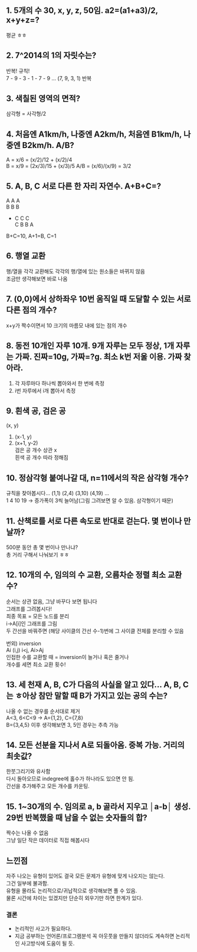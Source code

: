## 1. 5개의 수 30, x, y, z, 50임. a2=(a1+a3)/2, x+y+z=?  
평균 ㅎㅎ

## 2. 7^2014의 1의 자릿수는?  
반복! 규칙!  
7 - 9 - 3 - 1 - 7 - 9 ... (7, 9, 3, 1) 반복

## 3. 색칠된 영역의 면적?  
삼각형 = 사각형/2  

## 4. 처음엔 A1km/h, 나중엔 A2km/h, 처음엔 B1km/h, 나중엔 B2km/h. A/B?  
A = x/6 = (x/2)/12 + (x/2)/4  
B = x/9 = (2x/3)/15 + (x/3)/5
A/B = (x/6)/(x/9) = 3/2  

## 5. A, B, C 서로 다른 한 자리 자연수. A+B+C=?  
  A A A  
  B B B  
+ C C C  
C B B A  
  
B+C=10, A+1=B, C=1  

## 6. 행열 교환  
행/열을 각각 교환해도 각각의 행/열에 있는 원소들은 바뀌지 않음  
조금만 생각해보면 바로 나옴  

## 7. (0,0)에서 상하좌우 10번 움직일 때 도달할 수 있는 서로 다른 점의 개수?  
x+y가 짝수이면서 10 크기의 마름모 내에 있는 점의 개수  

## 8. 동전 10개인 자루 10개. 9개 자루는 모두 정상, 1개 자루는 가짜. 진짜=10g, 가짜=?g. 최소 k번 저울 이용. 가짜 찾아라.
1. 각 자루마다 하나씩 뽑아와서 한 번에 측정    
2. i번 자루에서 i개 뽑아서 측정  

## 9. 흰색 공, 검은 공  
(x, y)  
1. (x-1, y)  
2. (x+1, y-2)  
검은 공 개수 상관 x  
흰색 공 개수 따라 정해짐  

## 10. 정삼각형 붙여나갈 대, n=11에서의 작은 삼각형 개수?  
규칙을 찾아봅시다...
(1,1) (2,4) (3,10) (4,19) ...  
1 4 10 19 → 증가폭이 3씩 늘어남(그림 그려보면 알 수 있음. 삼각형이기 때문)  

## 11. 산책로를 서로 다른 속도로 반대로 걷는다. 몇 번이나 만날까?  
500분 동안 총 몇 번이나 만나냐?  
총 거리 구해서 나눠보기 ㅎㅎ  

## 12. 10개의 수, 임의의 수 교환, 오름차순 정렬 최소 교환 수?  
순서는 상관 없음, 그냥 바꾸다 보면 됩니다  
그래프를 그려봅시다!  
최종 목표 = 모든 노드를 분리  
i->A[i]인 그래프를 그림  
두 간선을 바꿔주면 (해당 사이클의 간선 수-1)번에 그 사이클 전체를 분리할 수 있음  

번외) inversion  
Ai (i,j) i<j, Ai>Aj  
인접한 수를 교환할 때 = inversion이 늘거나 혹은 줄거나  
개수를 세면 최소 교환 횟수!

## 13. 세 천재 A, B, C가 다음의 사실을 알고 있다... A, B, C는 ㅎ아상 참만 말할 때 B가 가지고 있는 공의 수는?  
나올 수 없는 경우를 순서대로 제거  
A<3, 6<C<9 → A={1,2}, C={7,8}  
B={3,4,5} 이후 생각해보면 3, 5인 경우는 추측 가능  

## 14. 모든 선분을 지나서 A로 되돌아옴. 중복 가능. 거리의 최솟값?  
한붓그리기와 유사함  
다시 돌아오므로 indegree에 홀수가 하나라도 있으면 안 됨.  
간선을 추가해주고 모든 개수를 카운팅.  

## 15. 1~30개의 수. 임의로 a, b 골라서 지우고 │a-b│ 생성. 29번 반복했을 때 남을 수 없는 숫자들의 합?  
짝수는 나올 수 없음  
그냥 일단 작은 데이터로 직접 해봅시다  

## 느낀점  
자주 나오는 유형이 있어도 결국 모든 문제가 유형에 맞게 나오지는 않는다.  
그건 일부에 불과함.  
유형을 몰라도 논리적으로/귀납적으로 생각해보면 풀 수 있음.  
물론 시간에 차이는 있겠지만 단순히 외우기만 하면 한계가 있다.  

### 결론
* 논리적인 사고가 필요하다.  
* 지금 공부하는 언어론/프로그램분석 꼭 아웃풋을 만들지 않더라도 계속하면 논리적인 사고방식에 도움이 될 듯.  
